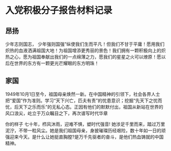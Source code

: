 # 入党积极分子报告材料记录


## 昂扬

少年志则国志， 少年强则国强”纵使我们生而平凡！但我们不甘于平庸！愿用我们炽热的血液洒满祖国大地！为祖国增添更秀丽的景色！我们拥有一颗积极向上的炽热之心，愿为祖国奉献出我们的一点绵薄之力，愿我们的星星之火可以燎原！愿以后在世界的东方有一颗更光芒耀眼的东方明珠！

## 家国

1949年10月1日至今，祖国母亲焕然一新。在中国精神的引领下，社会各界人士把“爱国​”作为准则。学习“天下兴亡，匹夫有责”的忧患意识；挖掘“先天下之忧而忧，后天下之乐而乐”的无私心态。正因有他们的默默付出，祖国从新站在世界的风口浪尖，屹立于万众瞩目之下，再次谱写时代华章

你的样子 七十年，栉风沐雨，迎难不惧，塑时代强音! 她涉足千里而来，踏过万里泥泞，不带一粒风尘。她是我们祖国母亲​，身披璀璨历经艰险，数十年如一日的顽强迎来今天。是什么让她挺直胸膛?是万千先驱者的奋斗，是他们热血铸就的中国精神。

